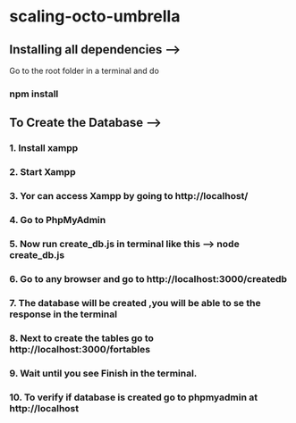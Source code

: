 # scaling-octo-umbrella


## Installing all dependencies -->

Go to the root folder in a terminal and do
### npm install 


## To Create the Database -->

### 1. Install xampp
### 2. Start Xampp
### 3. Yor can access Xampp by going to http://localhost/
### 4. Go to PhpMyAdmin
### 5. Now run create_db.js in terminal like this  --> node create_db.js
### 6. Go to any browser and go to http://localhost:3000/createdb
### 7. The database will be created ,you will be able to se the response in the terminal 
### 8. Next to create the tables go to http://localhost:3000/fortables
### 9. Wait until you see Finish in the terminal.
### 10. To verify if database is created go to phpmyadmin at http://localhost
